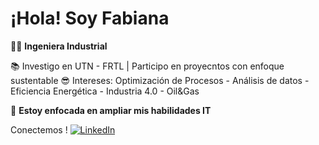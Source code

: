 # ¡Hola! Soy Fabiana

👩‍💻 **Ingeniera Industrial**

📚 Investigo en UTN - FRTL | Participo en proyecntos con enfoque sustentable
😎 Intereses: Optimización de Procesos - Análisis de datos - Eficiencia Energética - Industria 4.0 - Oil&Gas

🎯 **Estoy enfocada en ampliar mis habilidades IT**

Conectemos !
[![LinkedIn](https://img.shields.io/badge/-LinkedIn-0077B5?style=flat&logo=linkedin)](https://www.linkedin.com/in/fabiana-yamila-mansilla/)  



<!---
FabianaMansilla/FabianaMansilla is a ✨ special ✨ repository because its `README.md` (this file) appears on your GitHub profile.
You can click the Preview link to take a look at your changes.
--->
